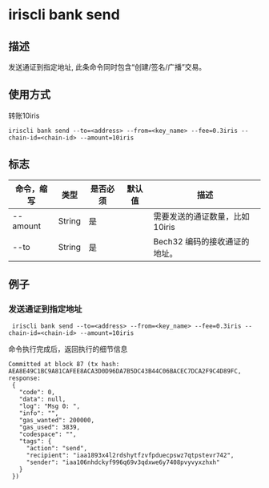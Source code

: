 # iriscli bank send

## 描述

发送通证到指定地址, 此条命令同时包含“创建/签名/广播”交易。

## 使用方式

转账10iris
```
iriscli bank send --to=<address> --from=<key_name> --fee=0.3iris --chain-id=<chain-id> --amount=10iris
``` 

## 标志

| 命令，缩写       | 类型   | 是否必须 | 默认值                | 描述                                                         |
| ---------------- | ------ | -------- | --------------------- | ------------------------------------------------------------ |
| --amount         | String | 是       |                       | 需要发送的通证数量，比如10iris                               |
| --to             | String | 是       |                       | Bech32 编码的接收通证的地址。                                |

## 例子

### 发送通证到指定地址 

```
 iriscli bank send --to=<address> --from=<key_name> --fee=0.3iris --chain-id=<chain-id> --amount=10iris
```

命令执行完成后，返回执行的细节信息
```
Committed at block 87 (tx hash: AEA8E49C1BC9A81CAFEE8ACA3D0D96DA7B5DC43B44C06BACEC7DCA2F9C4D89FC, response:
 {
   "code": 0,
   "data": null,
   "log": "Msg 0: ",
   "info": "",
   "gas_wanted": 200000,
   "gas_used": 3839,
   "codespace": "",
   "tags": {
     "action": "send",
     "recipient": "iaa1893x4l2rdshytfzvfpduecpswz7qtpstevr742",
     "sender": "iaa106nhdckyf996q69v3qdxwe6y7408pvyvyxzhxh"
   }
 })
```
